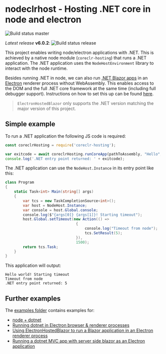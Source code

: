 # nodeclrhost - Hosting .NET core in node and electron

![Build status master](https://github.com/sanosdole/nodeclrhost/actions/workflows/build.yml/badge.svg)

_Latest release_ __v6.0.2__: ![Build status release](https://github.com/sanosdole/nodeclrhost/actions/workflows/release.yml/badge.svg)

This project enables writing node/electron applications with .NET.
This is achieved by a native node module (`coreclr-hosting`) that runs a .NET application.
The .NET application uses the `NodeHostEnvironment` library to interact with the node runtime.

Besides running .NET in node, we can also run [.NET Blazor apps](https://dotnet.microsoft.com/apps/aspnet/web-apps/blazor) in an [Electron](https://electronjs.org/) renderer process without WebAssembly.
This enables access to the DOM and the full .NET core framework at the same time (including full debugger support).
Instructions on how to set this up can be found [here](docs/electron-blazor-setup.md).

> `ElectronHostedBlazor` only supports the .NET version matching the major version of this project.

## Simple example

To run a .NET application the following JS code is required:

```js
const coreclrHosting = require('coreclr-hosting');

var exitcode = await coreclrHosting.runCoreApp(pathToAssembly, "Hello", "world");
console.log('.NET entry point returned: ' + exitcode);
```

The .NET application can use the `NodeHost.Instance` in its entry point like this:

```cs
class Program
{
    static Task<int> Main(string[] args)
    {
        var tcs = new TaskCompletionSource<int>();
        var host = NodeHost.Instance;
        var console = host.Global.console;
        console.log($"{args[0]} {args[1]}! Starting timeout");
        host.Global.setTimeout(new Action(() =>
                                {
                                    console.log("Timeout from node");
                                    tcs.SetResult(5);
                                }),
                                1500);
        return tcs.Task;
    }
}
```

This application will output:

```console
Hello world! Starting timeout
Timeout from node
.NET entry point returned: 5
```

## Further examples

The [examples folder](examples) contains examples for:

- [node + dotnet](examples/sample)
- [Running dotnet in Electron browser & renderer processes](examples/electron-sample)
- [Using ElectronHostedBlazor to run a Blazor application in an Electron renderer process](examples/electron-blazor)
- [Running a dotnet MVC app with server side blazor as an Electron application](examples/electron-mvc)